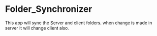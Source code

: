 # Folder_Synchronizer
 This app will sync the Server and client folders. when change is made in server it will change client also.
